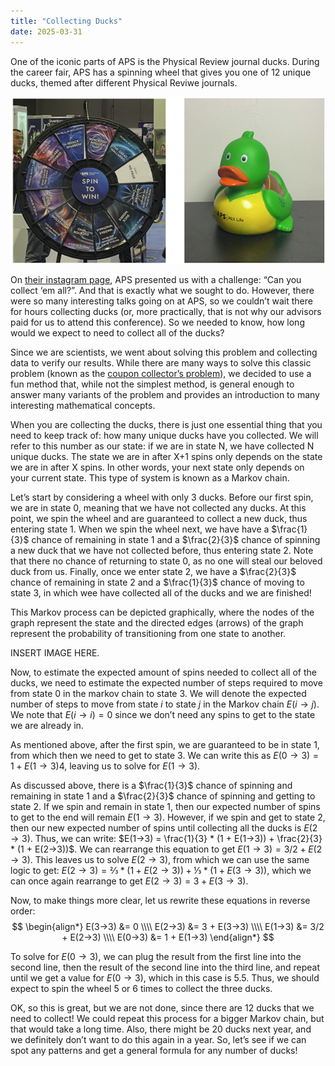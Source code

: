 ```yaml
---
title: "Collecting Ducks"
date: 2025-03-31
---
```


One of the iconic parts of APS is the Physical Review journal ducks. 
During the career fair, APS has a spinning wheel that gives you one of 12 unique ducks, themed after different Physical Reviwe journals.

![Duck Wheel](/assets/images/duck_wheel.png)

On [their instagram page](https://www.instagram.com/aps.physics/reel/DHUmrSKiLde/), APS presented us with a challenge: “Can you collect ‘em all?”. 
And that is exactly what we sought to do. 
However, there were so many interesting talks going on at APS, so we couldn’t wait there for hours collecting ducks (or, more practically, that is not why our advisors paid for us to attend this conference). 
So we needed to know, how long would we expect to need to collect all of the ducks?

Since we are scientists, we went about solving this problem and collecting data to verify our results. While there are many ways to solve this classic problem (known as the [coupon collector’s problem](https://en.wikipedia.org/wiki/Coupon_collector%27s_problem)), we decided to use a fun method that, while not the simplest method, is general enough to answer many variants of the problem and provides an introduction to many interesting mathematical concepts. 

When you are collecting the ducks, there is just one essential thing that you need to keep track of: how many unique ducks have you collected. 
We will refer to this number as our state: if we are in state N, we have collected N unique ducks. 
The state we are in after X+1 spins only depends on the state we are in after X spins. In other words, your next state only depends on your current state. 
This type of system is known as a Markov chain.

Let’s start by considering a wheel with only 3 ducks. 
Before our first spin, we are in state 0, meaning that we have not collected any ducks. 
At this point, we spin the wheel and are guaranteed to collect a new duck, thus entering state 1. 
When we spin the wheel next, we have have a $\frac{1}{3}$ chance of remaining in state 1 and a $\frac{2}{3}$ chance of spinning a new duck that we have not collected before, thus entering state 2. Note that there no chance of returning to state 0, as no one will steal our beloved duck from us. Finally, once we enter state 2, we have a $\frac{2}{3}$ chance of remaining in state 2 and a $\frac{1}{3}$ chance of moving to state 3, in which wee have collected all of the ducks and we are finished!

This Markov process can be depicted graphically, where the nodes of the graph represent the state and the directed edges (arrows) of the graph represent the probability of transitioning from one state to another. 

INSERT IMAGE HERE.

Now, to estimate the expected amount of spins needed to collect all of the ducks, we need to estimate the expected number of steps required to move from state 0 in the markov chain to state 3. 
We will denote the expected number of steps to move from state $i$ to state $j$ in the Markov chain $E(i→j)$. 
We note that $E(i→i) = 0$ since we don’t need any spins to get to the state we are already in.

As mentioned above, after the first spin, we are guaranteed to be in state 1, from which then we need to get to state 3. 
We can write this as $E(0 → 3) = 1 + E(1 → 3)4$, leaving us to solve for $E(1 → 3)$. 

As discussed above, there is a $\frac{1}{3}$ chance of spinning and remaining in state 1 and a $\frac{2}{3}$ chance of spinning and getting to state 2. 
If we spin and remain in state 1, then our expected number of spins to get to the end will remain $E(1→3)$. 
However, if we spin and get to state 2, then our new expected number of spins until collecting all the ducks is $E(2→3)$. 
Thus, we can write: $E(1→3) = \frac{1}{3} * (1 + E(1→3)) + \frac{2}{3} * (1 + E(2→3))$. 
We can rearrange this equation to get $E(1→3) = 3/2 + E(2→3)$. 
This leaves us to solve $E(2→3)$, from which we can use the same logic to get: $E(2→3) = ⅔ * (1+E(2→3)) + ⅓ * (1+E(3→3))$, which we can once again rearrange to get $E(2→3) = 3 + E(3→3)$.

Now, to make things more clear, let us rewrite these equations in reverse order:
$$
\begin{align*}
E(3→3) &= 0 \\\\
E(2→3) &= 3 + E(3→3) \\\\
E(1→3) &= 3/2 + E(2→3) \\\\
E(0→3) &= 1 + E(1→3)
\end{align*}
$$

To solve for $E(0→3)$, we can plug the result from the first line into the second line, then the result of the second line into the third line, and repeat until we get a value for $E(0→3)$, which in this case is 5.5. 
Thus, we should expect to spin the wheel 5 or 6 times to collect the three ducks. 

OK, so this is great, but we are not done, since there are 12 ducks that we need to collect! 
We could repeat this process for a bigger Markov chain, but that would take a long time. 
Also, there might be 20 ducks next year, and we definitely don’t want to do this again in a year. 
So, let’s see if we can spot any patterns and get a general formula for any number of ducks!


